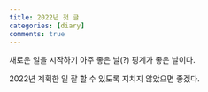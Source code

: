 ```yaml
---
title: 2022년 첫 글
categories: [diary]
comments: true
---
```


새로운 일을 시작하기 아주 좋은 날(?) 핑계가 좋은 날이다.   
    
2022년 계획한 일 잘 할 수 있도록 지치지 않았으면 좋겠다.    
